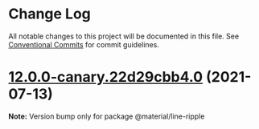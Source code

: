 # Change Log

All notable changes to this project will be documented in this file.
See [Conventional Commits](https://conventionalcommits.org) for commit guidelines.

# [12.0.0-canary.22d29cbb4.0](https://github.com/material-components/material-components-web/compare/v11.0.0...v12.0.0-canary.22d29cbb4.0) (2021-07-13)

**Note:** Version bump only for package @material/line-ripple
